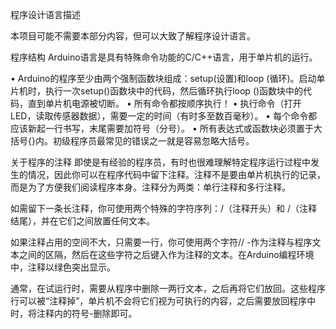 程序设计语言描述

本项目可能不需要本部分内容，但可以大致了解程序设计语言。

程序结构
Arduino语言是具有特殊命令功能的C/C++语言，用于单片机的运行。

• Arduino的程序至少由两个强制函数块组成：setup(设置)和loop (循环)。启动单片机时，执行一次setup()函数块中的代码，然后循环执行loop ()函数块中的代码，直到单片机电源被切断。
• 所有命令都按顺序执行！
• 执行命令（打开LED，读取传感器数据），需要一定的时间（有时多至数百毫秒）。
• 每个命令都应该新起一行书写，末尾需要加符号（分号）。
• 所有表达式或函数块必须置于大括号{}内。初级程序员最常见的错误之一就是容易忽略大括号。

关于程序的注释
即使是有经验的程序员，有时也很难理解特定程序运行过程中发生的情况，因此你可以在程序代码中留下注释。注释不是要由单片机执行的记录，而是为了方便我们阅读程序本身。注释分为两类：单行注释和多行注释。

如需留下一条长注释，你可使用两个特殊的字符序列：/（注释开头）和 /（注释结尾），并在它们之间放置任何文本。

如果注释占用的空间不大，只需要一行，你可使用两个字符// -作为注释与程序文本之间的区隔，然后在这些字符之后键入作为注释的文本。在Arduino编程环境中，注释以绿色突出显示。

通常，在试运行时，需要从程序中删除一两行文本，之后再将它们放回。这些程序行可以被“注释掉”，单片机不会将它们视为可执行的内容，之后需要放回程序中时，将注释内的符号-删除即可。